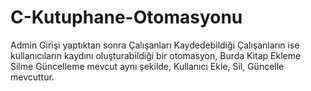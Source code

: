# C-Kutuphane-Otomasyonu
Admin Girişi yaptıktan sonra Çalışanları Kaydedebildiği Çalışanların ise kullanıcıların kaydını oluşturabildiği bir otomasyon,
Burda Kitap Ekleme Silme Güncelleme mevcut aynı şekilde,
Kullanıcı Ekle, Sil, Güncelle mevcuttur.
